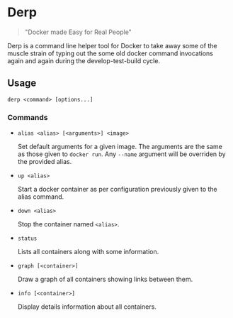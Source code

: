 # Derp

> "Docker made Easy for Real People"

Derp is a command line helper tool for Docker to take away some of the muscle strain of typing out the some old docker command invocations again and again during the develop-test-build cycle.

## Usage

    derp <command> [options...]

### Commands

* `alias <alias> [<arguments>] <image>`

    Set default arguments for a given image.
    The arguments are the same as those given to `docker run`.
    Any `--name` argument will be overriden by the provided alias.

* `up <alias>`

    Start a docker container as per configuration
    previously given to the alias command.

* `down <alias>`

    Stop the container named `<alias>`.

* `status`

    Lists all containers along with some information.

* `graph [<container>]`

    Draw a graph of all containers showing links between them.

* `info [<container>]`

    Display details information about all containers.
